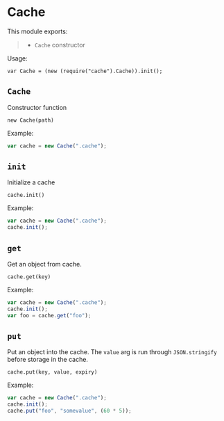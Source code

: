 

# Cache

This module exports:

> * `Cache` constructor

Usage:

`var Cache = (new (require("cache").Cache)).init();`




## `Cache`

Constructor function

`new Cache(path)`

Example:
```javascript
var cache = new Cache(".cache");
```




## `init`

Initialize a cache

`cache.init()`

Example:
```javascript
var cache = new Cache(".cache");
cache.init();
```




## `get`

Get an object from cache.

`cache.get(key)`

Example:
```javascript
var cache = new Cache(".cache");
cache.init();
var foo = cache.get("foo");
```




## `put`

Put an object into the cache.  The `value` arg is run
through `JSON.stringify` before storage in the cache.

`cache.put(key, value, expiry)`

Example:
```javascript
var cache = new Cache(".cache");
cache.init();
cache.put("foo", "somevalue", (60 * 5));
```


